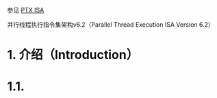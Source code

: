 参见 [PTX ISA](https://docs.nvidia.com/cuda/archive/9.2/parallel-thread-execution/index.html)

并行线程执行指令集架构v6.2（Parallel Thread Execution ISA Version 6.2）

# 1. 介绍（Introduction）

# 1.1. 
